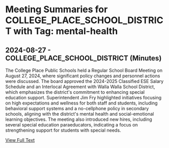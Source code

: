 # Meeting Summaries for COLLEGE_PLACE_SCHOOL_DISTRICT with Tag: mental-health

## 2024-08-27 - COLLEGE_PLACE_SCHOOL_DISTRICT (Minutes)

The College Place Public Schools held a Regular School Board Meeting on August 27, 2024, where significant policy changes and personnel actions were discussed. The board approved the 2024-2025 Classified ESE Salary Schedule and an Interlocal Agreement with Walla Walla School District, which emphasizes the district's commitment to enhancing special education support. Superintendent Jim Fry highlighted initiatives focusing on high expectations and wellness for both staff and students, including behavioral support systems and a no-cellphone policy in secondary schools, aligning with the district's mental health and social-emotional learning objectives. The meeting also introduced new hires, including several special education paraeducators, indicating a focus on strengthening support for students with special needs.

[View Full Text](https://raw.githubusercontent.com/VoronoiPerspectives/WashingtonStateSchoolBoardExplorer/refs/heads/main/data/countries/usa/states/wa/counties/walla_walla/school_boards/college_place_school_district/2024/processed/2024-08-27-revised-minutes.txt)

